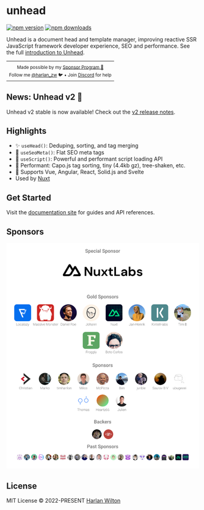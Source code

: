 <h1>unhead</h1>

[![npm version](https://img.shields.io/npm/v/unhead?color=yellow)](https://npmjs.com/package/unhead)
[![npm downloads](https://img.shields.io/npm/dm/unhead?color=yellow)](https://npm.chart.dev/unhead)

Unhead is a document head and template manager, improving reactive SSR JavaScript framework developer experience, SEO and performance.
See the full [introduction to Unhead](https://unhead.unjs.io/docs/typescript/head/guides/get-started/intro-to-unhead).

<p align="center">
<table>
<tbody>
<td align="center">
<sub>Made possible by my <a href="https://github.com/sponsors/harlan-zw">Sponsor Program 💖</a><br> Follow me <a href="https://twitter.com/harlan_zw">@harlan_zw</a> 🐦 • Join <a href="https://discord.gg/275MBUBvgP">Discord</a> for help</sub><br>
</td>
</tbody>
</table>
</p>

## News: Unhead v2 🎉

Unhead v2 stable is now available! Check out the [v2 release notes](https://unhead.unjs.io/v2).

## Highlights

- ✨ `useHead()`: Deduping, sorting, and tag merging
- 🍣 `useSeoMeta()`: Flat SEO meta tags
- 🧩 `useScript()`: Powerful and performant script loading API
- 🚀 Performant: Capo.js tag sorting, tiny (4.4kb gz), tree-shaken, etc.
- 🤝 Supports Vue, Angular, React, Solid.js and Svelte
- Used by [Nuxt](https://nuxt.com/)

## Get Started

Visit the [documentation site](https://unhead.unjs.io/) for guides and API references.

## Sponsors

<p align="center">
  <a href="https://raw.githubusercontent.com/harlan-zw/static/main/sponsors.svg">
    <img src='https://raw.githubusercontent.com/harlan-zw/static/main/sponsors.svg'/>
  </a>
</p>

## License

MIT License © 2022-PRESENT [Harlan Wilton](https://github.com/harlan-zw)
